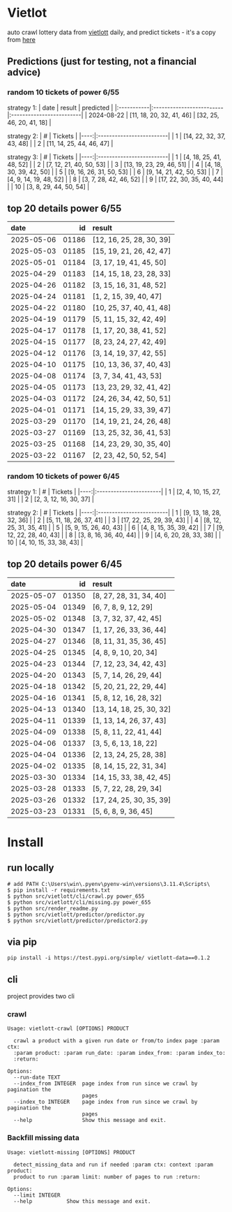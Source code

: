 # Vietlot
auto crawl lottery data from [vietlott](https://vietlott.vn) daily, and predict tickets - it's a copy from [here](https://github.com/vietvudanh/vietlott-data)
## Predictions (just for testing, not a financial advice)
### random 10 tickets of power 6/55

strategy 1:
| date       | result                   | predicted                |
|:-----------|:-------------------------|:-------------------------|
| 2024-08-22 | [11, 18, 20, 32, 41, 46] | [32, 25, 46, 20, 41, 18] |

strategy 2:
|   # | Tickets                  |
|----:|:-------------------------|
|   1 | [14, 22, 32, 37, 43, 48] |
|   2 | [11, 14, 25, 44, 46, 47] |

strategy 3:
|   # | Tickets                  |
|----:|:-------------------------|
|   1 | [4, 18, 25, 41, 48, 52]  |
|   2 | [7, 12, 21, 40, 50, 53]  |
|   3 | [13, 19, 23, 29, 46, 51] |
|   4 | [4, 18, 30, 39, 42, 50]  |
|   5 | [9, 16, 26, 31, 50, 53]  |
|   6 | [9, 14, 21, 42, 50, 53]  |
|   7 | [4, 9, 14, 19, 48, 52]   |
|   8 | [3, 7, 28, 42, 46, 52]   |
|   9 | [17, 22, 30, 35, 40, 44] |
|  10 | [3, 8, 29, 44, 50, 54]   |

## top 20 details power 6/55
| date       |    id | result                   |
|:-----------|------:|:-------------------------|
| 2025-05-06 | 01186 | [12, 16, 25, 28, 30, 39] |
| 2025-05-03 | 01185 | [15, 19, 21, 26, 42, 47] |
| 2025-05-01 | 01184 | [3, 17, 19, 41, 45, 50]  |
| 2025-04-29 | 01183 | [14, 15, 18, 23, 28, 33] |
| 2025-04-26 | 01182 | [3, 15, 16, 31, 48, 52]  |
| 2025-04-24 | 01181 | [1, 2, 15, 39, 40, 47]   |
| 2025-04-22 | 01180 | [10, 25, 37, 40, 41, 48] |
| 2025-04-19 | 01179 | [5, 11, 15, 32, 42, 49]  |
| 2025-04-17 | 01178 | [1, 17, 20, 38, 41, 52]  |
| 2025-04-15 | 01177 | [8, 23, 24, 27, 42, 49]  |
| 2025-04-12 | 01176 | [3, 14, 19, 37, 42, 55]  |
| 2025-04-10 | 01175 | [10, 13, 36, 37, 40, 43] |
| 2025-04-08 | 01174 | [3, 7, 34, 41, 43, 53]   |
| 2025-04-05 | 01173 | [13, 23, 29, 32, 41, 42] |
| 2025-04-03 | 01172 | [24, 26, 34, 42, 50, 51] |
| 2025-04-01 | 01171 | [14, 15, 29, 33, 39, 47] |
| 2025-03-29 | 01170 | [14, 19, 21, 24, 26, 48] |
| 2025-03-27 | 01169 | [13, 25, 32, 36, 41, 53] |
| 2025-03-25 | 01168 | [14, 23, 29, 30, 35, 40] |
| 2025-03-22 | 01167 | [2, 23, 42, 50, 52, 54]  |

### random 10 tickets of power 6/45

strategy 1:
|   # | Tickets                |
|----:|:-----------------------|
|   1 | [2, 4, 10, 15, 27, 31] |
|   2 | [2, 3, 12, 16, 30, 37] |

strategy 2:
|   # | Tickets                  |
|----:|:-------------------------|
|   1 | [9, 13, 18, 28, 32, 36]  |
|   2 | [5, 11, 18, 26, 37, 41]  |
|   3 | [17, 22, 25, 29, 39, 43] |
|   4 | [8, 12, 25, 31, 35, 41]  |
|   5 | [5, 9, 15, 26, 40, 43]   |
|   6 | [4, 8, 15, 35, 39, 42]   |
|   7 | [9, 12, 22, 28, 40, 43]  |
|   8 | [3, 8, 16, 36, 40, 44]   |
|   9 | [4, 6, 20, 28, 33, 38]   |
|  10 | [4, 10, 15, 33, 38, 43]  |

## top 20 details power 6/45
| date       |    id | result                   |
|:-----------|------:|:-------------------------|
| 2025-05-07 | 01350 | [8, 27, 28, 31, 34, 40]  |
| 2025-05-04 | 01349 | [6, 7, 8, 9, 12, 29]     |
| 2025-05-02 | 01348 | [3, 7, 32, 37, 42, 45]   |
| 2025-04-30 | 01347 | [1, 17, 26, 33, 36, 44]  |
| 2025-04-27 | 01346 | [8, 11, 31, 35, 36, 45]  |
| 2025-04-25 | 01345 | [4, 8, 9, 10, 20, 34]    |
| 2025-04-23 | 01344 | [7, 12, 23, 34, 42, 43]  |
| 2025-04-20 | 01343 | [5, 7, 14, 26, 29, 44]   |
| 2025-04-18 | 01342 | [5, 20, 21, 22, 29, 44]  |
| 2025-04-16 | 01341 | [5, 8, 12, 16, 28, 32]   |
| 2025-04-13 | 01340 | [13, 14, 18, 25, 30, 32] |
| 2025-04-11 | 01339 | [1, 13, 14, 26, 37, 43]  |
| 2025-04-09 | 01338 | [5, 8, 11, 22, 41, 44]   |
| 2025-04-06 | 01337 | [3, 5, 6, 13, 18, 22]    |
| 2025-04-04 | 01336 | [2, 13, 24, 25, 28, 38]  |
| 2025-04-02 | 01335 | [8, 14, 15, 22, 31, 34]  |
| 2025-03-30 | 01334 | [14, 15, 33, 38, 42, 45] |
| 2025-03-28 | 01333 | [5, 7, 22, 28, 29, 34]   |
| 2025-03-26 | 01332 | [17, 24, 25, 30, 35, 39] |
| 2025-03-23 | 01331 | [5, 6, 8, 9, 36, 45]     |

<!---
stats 6/55 all time - stats.to_markdown(index=False)
stats 6/55 -15d - stats_15d.to_markdown(index=False)
stats 6/55 -30d - stats_30d.to_markdown(index=False)
stats 6/55 -60d - stats_60d.to_markdown(index=False)
stats 6/55 -90d - stats_90d.to_markdown(index=False)
-->

# Install
 
## run locally

```shell
# add PATH C:\Users\win\.pyenv\pyenv-win\versions\3.11.4\Scripts\
$ pip install -r requirements.txt
$ python src/vietlott/cli/crawl.py power_655
$ python src/vietlott/cli/missing.py power_655
$ python src/render_readme.py
$ python src/vietlott/predictor/predictor.py
$ python src/vietlott/predictor/predictor2.py
```
 
## via pip

```shell
pip install -i https://test.pypi.org/simple/ vietlott-data==0.1.2
```

## cli
project provides two cli

### crawl
```shell
Usage: vietlott-crawl [OPTIONS] PRODUCT

  crawl a product with a given run date or from/to index page :param ctx:
  :param product: :param run_date: :param index_from: :param index_to:
  :return:

Options:
  --run-date TEXT
  --index_from INTEGER  page index from run since we crawl by pagination the
                        pages
  --index_to INTEGER    page index from run since we crawl by pagination the
                        pages
  --help                Show this message and exit.
```

### Backfill missing data

```shell
Usage: vietlott-missing [OPTIONS] PRODUCT

  detect_missing_data and run if needed :param ctx: context :param product:
  product to run :param limit: number of pages to run :return:

Options:
  --limit INTEGER
  --help           Show this message and exit.
```

